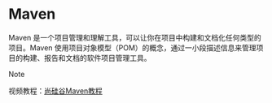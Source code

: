# Maven

Maven 是一个项目管理和理解工具，可以让你在项目中构建和文档化任何类型的项目。Maven 使用项目对象模型（POM）的概念，通过一小段描述信息来管理项目的构建、报告和文档的软件项目管理工具。

> [!NOTE]
> 视频教程：[尚硅谷Maven教程](https://www.bilibili.com/video/BV1JN411G7gX)